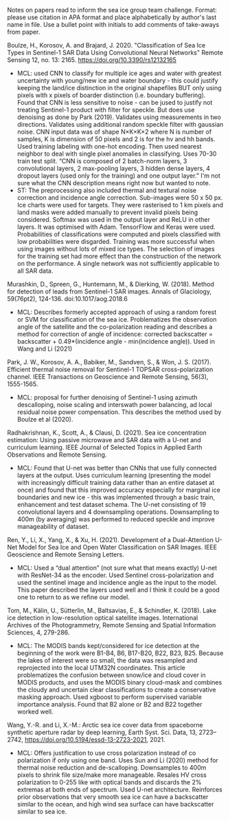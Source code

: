 Notes on papers read to inform the sea ice group team challenge. 
Format: please use citation in APA format and place alphabetically by author's last name in file. Use a bullet point with initials to add comments of take-aways from paper.



Boulze, H., Korosov, A. and Brajard, J. 2020. "Classification of Sea Ice Types in Sentinel-1 SAR Data Using Convolutional Neural Networks" Remote Sensing 12, no. 13: 2165. https://doi.org/10.3390/rs12132165
* MCL: used CNN to classify for multiple ice ages and water with greatest uncertainty with young/new ice and water boundary - this could justify keeping the land/ice distinction in the original shapefiles BUT only using pixels with x pixels of boarder distinction (i.e. boundary buffering). Found that CNN is less sensitive to noise - can be jused to justify not treating Sentinel-1 product with filter for speckle. But does use denoising as done by Park (2019). Validates using measurements in two directions. Validates using additional random speckle filter with gaussian noise. 
CNN input data was of shape N×K×K×2 where N is number of samples, K is dimension of 50 pixels and 2 is for the hv and hh bands. Used training labeling with one-hot encoding.  Then used nearest neighbor to deal with single pixel anomalies in classifying. Uses 70-30 train test split. 
“CNN is composed of 2 batch-norm layers, 3 convolutional layers, 2 max-pooling layers, 3 hidden dense layers, 4 dropout layers (used only for the training) and one output layer.” I'm not sure what the CNN description means right now but wanted to note. 
* ST: The preprocessing also included thermal and textural noise correction and incidence angle correction. Sub-images were 50 x 50 px. Ice charts were used for targets. They were rasterised to 1 km pixels and land masks were added manually to prevent invalid pixels being considered. Softmax was used in the output layer and ReLU in other layers. It was optimised with Adam. TensorFlow and Keras were used. Probabilities of classifications were computed and pixels classified with low probabilities were disgarded. Training was more successful when using images without lots of mixed ice types. The selection of images for the training set had more effect than the construction of the network on the performance. A single network was not sufficiently applicable to all SAR data.

Murashkin, D., Spreen, G., Huntemann, M., & Dierking, W. (2018). Method for detection of leads from Sentinel-1 SAR images. Annals of Glaciology, 59(76pt2), 124-136. doi:10.1017/aog.2018.6
* MCL: Describes formerly accepted approach of using a random forest or SVM for classification of the sea ice. Problematizes the observation angle of the satellite and the co-polarization reading and describes a method for correction of angle of incidence: corrected backscatter  = backscatter + 0.49*(incidence angle - min(incidence angle)). Used in Wang and Li (2021)


Park, J. W., Korosov, A. A., Babiker, M., Sandven, S., & Won, J. S. (2017). Efficient thermal noise removal for Sentinel-1 TOPSAR cross-polarization channel. IEEE Transactions on Geoscience and Remote Sensing, 56(3), 1555-1565.
* MCL: proposal for further denoising of Sentinel-1 using azimuth descalloping, noise scaling and interswath power balancing, ad local residual noise power compensation. This describes the method used by Boulze et al (2020). 

Radhakrishnan, K., Scott, A., & Clausi, D. (2021). Sea ice concentration estimation: Using passive microwave and SAR data with a U-net and curriculum learning. IEEE Journal of Selected Topics in Applied Earth Observations and Remote Sensing.
* MCL: Found that U-net was better than CNNs that use fully connected layers at the output. Uses curriculum learning (presenting the model with increasingly difficult training data rather than an entire dataset at once) and found that this improved accuracy especially for marginal ice boundaries and new ice - this was implemented through a basic train, enhancement and test dataset schema. The U-net consisting of 19 convolutional layers and 4 downsampling operations. Downsampling to 400m (by averaging) was performed to reduced speckle and improve manageability of dataset. 

Ren, Y., Li, X., Yang, X., & Xu, H. (2021). Development of a Dual-Attention U-Net Model for Sea Ice and Open Water Classification on SAR Images. IEEE Geoscience and Remote Sensing Letters.
* MCL: Used a “dual attention” (not sure what that means exactly) U-net with ResNet-34 as the encoder. Used Sentinel cross-polarization and used the sentinel image and incidence angle as the input to the model. This paper described the layers used well and I think it could be a good one to return to as we refine our model. 


Tom, M., Kälin, U., Sütterlin, M., Baltsavias, E., & Schindler, K. (2018). Lake ice detection in low-resolution optical satellite images. International Archives of the Photogrammetry, Remote Sensing and Spatial Information Sciences, 4, 279-286.
* MCL: The MODIS bands kept/considered for ice detection at the beginning of the work were B1-B4, B6, B17-B20, B22, B23, B25. Because the lakes of interest were so small, the data was resampled and reprojected into the local UTM32N coordinates. This article problematizes the confusion between snow/ice and cloud cover in MODIS products, and uses the MODIS binary cloud-mask and combines the cloudy and uncertain clear classifications to create a conservative masking approach. Used xgboost to perform supervised variable importance analysis. Found that B2 alone or B2 and B22 together worked well.


Wang, Y.-R. and Li, X.-M.: Arctic sea ice cover data from spaceborne synthetic aperture radar by deep learning, Earth Syst. Sci. Data, 13, 2723–2742, https://doi.org/10.5194/essd-13-2723-2021, 2021.
* MCL: Offers justification to use cross polarization instead of co polarization if only using one band. Uses Sun and Li (2020) method for thermal noise reduction and de-scalloping. Downsamples to 400m pixels to shrink file size/make more manageable. Resales HV cross polarization to 0-255 like with optical bands and discards the 2% extremas at both ends of spectrum. Used U-net architecture. Reinforces prior observations that very smooth sea ice can have a backscatter similar to the ocean, and high wind sea surface can have backscatter similar to sea ice. 

